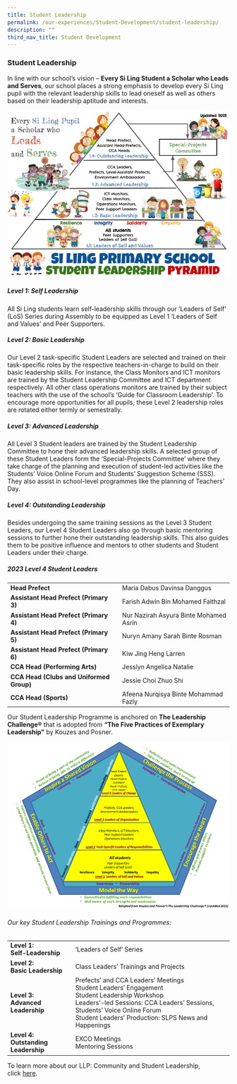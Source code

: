 ```yaml
---
title: Student Leadership
permalink: /our-experiences/Student-Development/student-leadership/
description: ""
third_nav_title: Student Development
---
```

### **Student Leadership**

In line with our school’s vision –&nbsp;**Every Si Ling Student a Scholar who Leads and Serves**, our school places a strong emphasis to develop every Si Ling pupil with the relevant leadership skills to lead oneself as well as others based on their leadership aptitude and interests.

![](/images/About%20Us/slps%20student%20leadership%20pyramid%20(pupils)%202023.png)


##### Level 1: Self Leadership

All Si Ling students learn self-leadership skills through our ‘Leaders of Self’ (LoS) Series during Assembly to be equipped as Level 1 ‘Leaders of Self and Values’ and Peer Supporters.

##### Level 2: Basic Leadership

Our Level 2 task-specific Student Leaders are selected and trained on their task-specific roles by the respective teachers-in-charge to build on their basic leadership skills. For instance, the Class Monitors and ICT monitors are trained by the Student Leadership Committee and ICT department respectively. All other class operations monitors are trained by their subject teachers with the use of the school’s ‘Guide for Classroom Leadership’. To encourage more opportunities for all pupils, these Level 2 leadership roles are rotated either termly or semestrally.

##### Level 3: Advanced Leadership

All Level 3 Student leaders are trained by the Student Leadership Committee to hone their advanced leadership skills. A selected group of these Student Leaders form the ‘Special-Projects Committee’ where they take charge of the planning and execution of student-led activities like the Students’ Voice Online Forum and Students’ Suggestion Scheme (SSS). They also assist in school-level programmes like the planning of Teachers’ Day.

##### Level 4: Outstanding Leadership

Besides undergoing the same training sessions as the Level 3 Student Leaders, our Level 4 Student Leaders also go through basic mentoring sessions to further hone their outstanding leadership skills. This also guides them to be positive influence and mentors to other students and Student Leaders under their charge.

##### 2023 Level 4 Student Leaders

|  |  |
|---|---|
| **Head Prefect** | Maria Dabus Davinsa Danggus|
| **Assistant Head Prefect (Primary 3)** | Farish Adwin Bin Mohamed Faithzal |
| **Assistant Head Prefect (Primary 4)** |Nur Nazirah Asyura Binte Mohamed Asrin|
|**Assistant Head Prefect (Primary 5)**|Nuryn Amany Sarah Binte Rosman
|**Assistant Head Prefect (Primary 6)**|Kiw Jing Heng Larren
| **CCA Head (Performing Arts)** | Jesslyn Angelica Natalie |
| **CCA Head (Clubs and Uniformed Group)** | Jessie Choi Zhuo Shi|
| **CCA Head (Sports)** | Afeena Nurqisya Binte Mohammad Fazly |

Our Student Leadership Programme is anchored on&nbsp;**The Leadership Challenge®**&nbsp;that is adopted from&nbsp;**“The Five Practices of Exemplary Leadership"**&nbsp;by Kouzes and Posner.

![The Leadership Challenge Model, adapted from The Five Practices of Exemplary Leadership](/images/Our%20Experiences/Student%20Development/sd3.png)

###### Our key Student Leadership Trainings and Programmes:

|  |  |
|---|---|
| **Level 1:<br>Self-Leadership** | ‘Leaders of Self’ Series |
| **Level 2:<br>Basic Leadership** | Class Leaders’ Trainings and Projects |
| **Level 3:<br>Advanced Leadership** | Prefects’ and CCA Leaders’ Meetings<br>Student Leaders’ Engagement<br>Student Leadership Workshop<br>Leaders’-led Sessions: CCA Leaders’ Sessions, Students’ Voice Online Forum<br>Student Leaders’ Production: SLPS News and Happenings |
| **Level 4:<br>Outstanding Leadership** | EXCO Meetings<br>Mentoring Sessions |

To learn more about our LLP: Community and Student Leadership, click&nbsp;[here](/signature-programmes/LLP/).